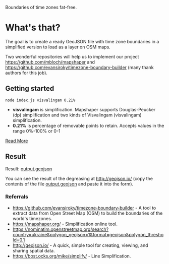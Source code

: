 Boundaries of time zones fat-free.

# What's that?

The goal is to create a ready GeoJSON file with time zone boundaries in a simplified version to load as a layer on OSM maps.

Two wonderful repositories will help us to implement our project https://github.com/mbloch/mapshaper and https://github.com/evansiroky/timezone-boundary-builder (many thank authors for this job).

## Getting started

```
node index.js visvalingam 0.21%
```
- **visvalingam** is simplification. Mapshaper supports Douglas-Peucker (dp) simplification and two kinds of Visvalingam (visvalingam) simplification.
- **0.21%** is percentage of removable points to retain. Accepts values in the range 0%-100% or 0-1
  
[Read More](https://github.com/mbloch/mapshaper/wiki/Command-Reference)


## Result

Result: [output.geojson](output.geojson)

You can see the result of the degreasing at http://geojson.io/ (copy the contents of the file [output.geojson](output.geojson) and paste it into the form).

### Referrals

- https://github.com/evansiroky/timezone-boundary-builder - A tool to extract data from Open Street Map (OSM) to build the boundaries of the world's timezones.
- https://mapshaper.org/ - Simplification online tool.
- https://nominatim.openstreetmap.org/search?country=ukraine&polygon_geojson=1&format=geojson&polygon_threshold=0.1
- http://geojson.io/ - A quick, simple tool for creating, viewing, and sharing spatial data.
- https://bost.ocks.org/mike/simplify/ - Line Simplification.

